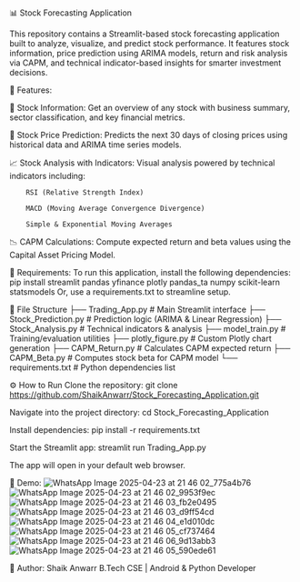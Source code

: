 📊 Stock Forecasting Application

  This repository contains a Streamlit-based stock forecasting application built to analyze, visualize, and predict stock performance. It features stock information, price prediction using    ARIMA models, return and risk analysis via CAPM, and technical indicator-based insights for smarter investment decisions.

🚀 Features:

  📌 Stock Information:
        Get an overview of any stock with business summary, sector classification, and key financial metrics.

🔮 Stock Price Prediction:
        Predicts the next 30 days of closing prices using historical data and ARIMA time series models.

📈 Stock Analysis with Indicators:
  Visual analysis powered by technical indicators including:

        RSI (Relative Strength Index)

        MACD (Moving Average Convergence Divergence)

        Simple & Exponential Moving Averages

📉 CAPM Calculations:
  Compute expected return and beta values using the Capital Asset Pricing Model.


🧰 Requirements:
  To run this application, install the following dependencies:
    pip install streamlit pandas yfinance plotly pandas_ta numpy scikit-learn statsmodels
  Or, use a requirements.txt to streamline setup.

📁 File Structure
├── Trading_App.py           # Main Streamlit interface
├── Stock_Prediction.py      # Prediction logic (ARIMA & Linear Regression)
├── Stock_Analysis.py        # Technical indicators & analysis
├── model_train.py           # Training/evaluation utilities
├── plotly_figure.py         # Custom Plotly chart generation
├── CAPM_Return.py           # Calculates CAPM expected return
├── CAPM_Beta.py             # Computes stock beta for CAPM model
└── requirements.txt         # Python dependencies list

⚙️ How to Run
  Clone the repository:
    git clone https://github.com/ShaikAnwarr/Stock_Forecasting_Application.git

Navigate into the project directory:
  cd Stock_Forecasting_Application

Install dependencies:
  pip install -r requirements.txt

Start the Streamlit app:
  streamlit run Trading_App.py

The app will open in your default web browser.

📌 Demo:
![WhatsApp Image 2025-04-23 at 21 46 02_775a4b76](https://github.com/user-attachments/assets/a14d0685-de22-4ea0-abc7-8e09cc3f0ee0)
![WhatsApp Image 2025-04-23 at 21 46 02_9953f9ec](https://github.com/user-attachments/assets/18372e37-aee1-4697-a0a6-00c92ffe308b)
![WhatsApp Image 2025-04-23 at 21 46 03_fb2e0495](https://github.com/user-attachments/assets/608170d6-2c15-4c42-852c-4dfc04db03ae)
![WhatsApp Image 2025-04-23 at 21 46 03_d9ff54cd](https://github.com/user-attachments/assets/a04256e7-151b-4f44-916b-59493198e446)
![WhatsApp Image 2025-04-23 at 21 46 04_e1d010dc](https://github.com/user-attachments/assets/9fa4ee86-4f26-4678-a706-c60d895ea980)
![WhatsApp Image 2025-04-23 at 21 46 05_cf737464](https://github.com/user-attachments/assets/5b54fbea-4ab7-4a62-87a1-c316d8b405e8)
![WhatsApp Image 2025-04-23 at 21 46 06_9d13abb3](https://github.com/user-attachments/assets/f238b400-b963-44b5-9d1d-300cedd3bcb9)
![WhatsApp Image 2025-04-23 at 21 46 05_590ede61](https://github.com/user-attachments/assets/9a1a8ff1-6125-4066-96bf-7e7ab61f7481)

👤 Author:
  Shaik Anwarr
  B.Tech CSE | Android & Python Developer
